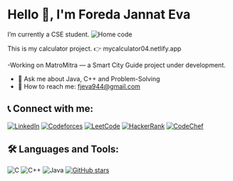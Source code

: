 # Hello 👋, I'm Foreda Jannat Eva

I’m currently a CSE student.
![Home code](https://github.com/user-attachments/assets/8cc10e96-4de6-4941-b96c-1a367181e75e)

This is my calculator project.
👉  mycalculator04.netlify.app

-Working on MatroMitra — a Smart City Guide project under development.
- 💬 Ask me about Java, C++ and Problem-Solving
- 📧 How to reach me: fjeva944@gmail.com

## 📞 Connect with me:

[![LinkedIn](https://img.shields.io/badge/LinkedIn-Connect-blue?style=for-the-badge&logo=linkedin)](https://www.linkedin.com/in/foreda-jannat-eva-2802bb343/)
[![Codeforces](https://img.shields.io/badge/Codeforces-Profile-blue?style=for-the-badge&logo=codeforces)](https://codeforces.com/profile/Eva_004)
[![LeetCode](https://img.shields.io/badge/LeetCode-Solve-orange?style=for-the-badge&logo=leetcode)](https://leetcode.com/u/Eva004/)
[![HackerRank](https://img.shields.io/badge/HackerRank-Practice-green?style=for-the-badge&logo=hackerrank)](https://www.hackerrank.com/profile/Eva_004)
[![CodeChef](https://img.shields.io/badge/CodeChef-000000?style=for-the-badge&logo=codechef&logoColor=white)](https://www.codechef.com/users/eva_004)


## 🛠️ Languages and Tools:
![C](https://img.shields.io/badge/-C-00599C?style=for-the-badge&logo=c&logoColor=white)
![C++](https://img.shields.io/badge/-C++-00599C?style=for-the-badge&logo=c%2B%2B&logoColor=white)
![Java](https://img.shields.io/badge/-Java-red?style=for-the-badge&logo=java)
[![GitHub stars](https://img.shields.io/github/stars/Eva-004/Eva-004?style=social)](https://github.com/Eva-004/Eva-004/stargazers)





